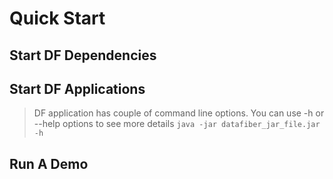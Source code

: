 # Quick Start
## Start DF Dependencies

## Start DF Applications
><i class="fa fa-cog" aria-hidden="true"></i> DF application has couple of command line options. You can use -h or --help options to see more details ```java -jar datafiber_jar_file.jar -h```


## Run A Demo